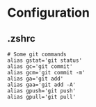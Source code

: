 # Configuration


## .zshrc

```
# Some git commands
alias gstat='git status'
alias gc='git commit'
alias gcm='git commit -m'
alias ga='git add'
alias gaa='git add -A'
alias gpush='git push'
alias gpull='git pull'
```
